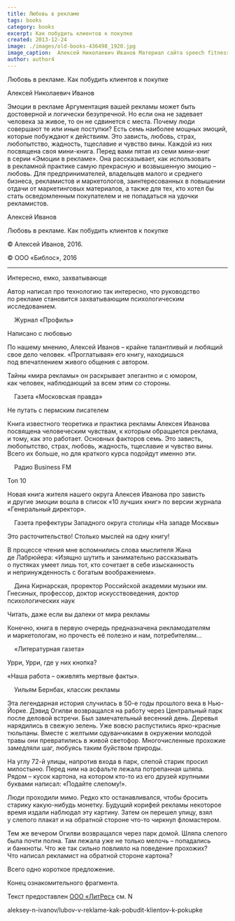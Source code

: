 ```yaml
---
title: Любовь в рекламе
tags: books
category: books
excerpt: Как побудить клиентов к покупке 
created: 2013-12-24
image: ./images/old-books-436498_1920.jpg
image_caption:  Алексей Николаевич Иванов Материал сайта speech fitness fun - Проект Фитнес речи — часть движения за свободные Программы Обучения для Публичных Выступлений
author: author4
---
```


Любовь в рекламе. Как побудить клиентов к покупке 

Алексей Николаевич Иванов

Эмоции в рекламе Аргументация вашей рекламы может быть достоверной
и логически безупречной. Но если она не задевает человека за живое,
то он не сдвинется с места. Почему люди совершают те или иные поступки?
Есть семь наиболее мощных эмоций, которые побуждают к действиям.
Это зависть, любовь, страх, любопытство, жадность, тщеславие и чувство
вины. Каждой из них посвящена своя мини-книга. Перед вами пятая из семи
мини-книг в серии «Эмоции в рекламе». Она рассказывает, как использовать
в рекламной практике самую прекрасную и возвышенную эмоцию – любовь.
Для предпринимателей, владельцев малого и среднего бизнеса, рекламистов
и маркетологов, заинтересованных в повышении отдачи от маркетинговых
материалов, а также для тех, кто хотел бы стать осведомленным
покупателем и не попадаться на удочки рекламистов.

Алексей Иванов

Любовь в рекламе. Как побудить клиентов к покупке

© Алексей Иванов, 2016.

© ООО «Библос», 2016

------------------------------------------------------------------------

Интересно, емко, захватывающе

Автор написал про технологию так интересно, что руководство по рекламе
становится захватывающим психологическим исследованием.

    Журнал «Профиль»

Написано с любовью

По нашему мнению, Алексей Иванов – крайне талантливый и любящий свое
дело человек. «Проглатывая» его книгу, находишься под впечатлением
живого общения с автором.

Тайны «мира рекламы» он раскрывает элегантно и с юмором, как человек,
наблюдающий за всем этим со стороны.

    Газета «Московская правда»

Не путать с пермским писателем

Книга известного теоретика и практика рекламы Алексея Иванова посвящена
человеческим чувствам, к которым обращается реклама, и тому, как это
работает. Основных факторов семь. Это зависть, любопытство, страх,
любовь, жадность, тщеславие и чувство вины. Всего их больше,
но для краткого курса подойдут именно эти.

    Радио Business FM

Топ 10

Новая книга жителя нашего округа Алексея Иванова про зависть и другие
эмоции вошла в список «10 лучших книг» по версии журнала «Генеральный
директор».

    Газета префектуры Западного округа столицы «На западе Москвы»

Это расточительство! Столько мыслей на одну книгу!

В процессе чтения мне вспомнились слова мыслителя Жана де Лабрюйера:
«Изящно шутить и занимательно рассказывать о пустяках умеет лишь тот,
кто сочетает в себе изысканность и непринужденность с богатым
воображением».

    Дина Кирнарская, проректор Российской академии музыки им. Гнесиных,
профессор, доктор искусствоведения, доктор психологических наук

Читать, даже если вы далеки от мира рекламы

Конечно, книга в первую очередь предназначена рекламодателям
и маркетологам, но прочесть её полезно и нам, потребителям…

    «Литературная газета»

Урри, Урри, где у них кнопка?

«Наша работа – оживлять мертвые факты».

    Уильям Бернбах, классик рекламы

Эта легендарная история случилась в 50-е годы прошлого века в Нью-Йорке.
Дэвид Огилви возвращался на работу через Центральный парк после деловой
встречи. Был замечательный весенний день. Деревья нарядились в свежую
зелень. Уже вовсю распустились ярко-красные тюльпаны. Вместе с желтыми
одуванчиками в окружении молодой травы они превратились в живой
светофор. Многочисленные прохожие замедляли шаг, любуясь таким буйством
природы.

На углу 72-й улицы, напротив входа в парк, слепой старик просил
милостыню. Перед ним на асфальте лежала потрепанная шляпа. Рядом – кусок
картона, на котором кто-то из его друзей крупными буквами написал:
«Подайте слепому!».

Люди проходили мимо. Редко кто останавливался, чтобы бросить старику
какую-нибудь монетку. Будущий корифей рекламы некоторое время издали
наблюдал эту картину. Затем он перешел улицу, взял у слепого плакат
и на обратной стороне что-то чиркнул фломастером.

Тем же вечером Огилви возвращался через парк домой. Шляпа слепого была
почти полна. Там лежала уже не только мелочь – попадались и банкноты.
Что же так сильно повлияло на поведение прохожих? Что написал рекламист
на обратной стороне картона?

Всего одно короткое предложение.

Конец ознакомительного фрагмента.

Текст предоставлен [ООО «ЛитРес»](/posts/podderzhka-kompanii-lit-res/) см. N 

aleksey-n-ivanov/lubov-v-reklame-kak-pobudit-klientov-k-pokupke


